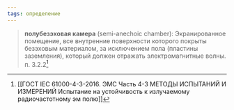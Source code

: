 ```yaml
---
tags: определение
---
```

>**полубезэховая камера** (semi-anechoic chamber): Экранированное помещение, все внутренние поверхности которого покрыты безэховым материалом, за исключением пола (пластины заземления), который должен отражать электромагнитные волны.
>п. 3.2.2[^1]

[^1]:[[ГОСТ IEC 61000-4-3-2016. ЭМС Часть 4-3 МЕТОДЫ ИСПЫТАНИЙ И ИЗМЕРЕНИЙ Испытание на устойчивость к излучаемому радиочастотному эм полю]]